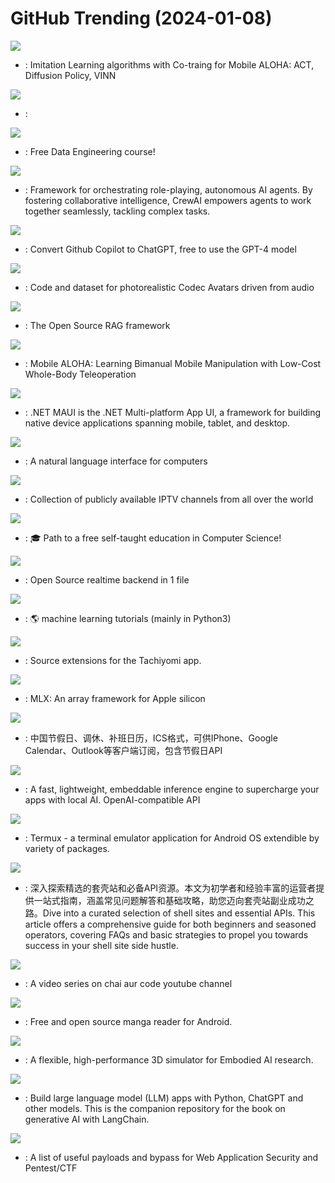 # GitHub Trending (2024-01-08)

![](https://img.shields.io/badge/Python-New%20457-green?style=flat-square&logo=appveyor)
- [](https://github.comundefined): Imitation Learning algorithms with Co-traing for Mobile ALOHA: ACT, Diffusion Policy, VINN

![](https://img.shields.io/badge/C%23-New%2049-green?style=flat-square&logo=appveyor)
- [](https://github.comundefined): 

![](https://img.shields.io/badge/Jupyter%20Notebook-New%20154-green?style=flat-square&logo=appveyor)
- [](https://github.comundefined): Free Data Engineering course!

![](https://img.shields.io/badge/Python-New%201-green?style=flat-square&logo=appveyor)
- [](https://github.comundefined): Framework for orchestrating role-playing, autonomous AI agents. By fostering collaborative intelligence, CrewAI empowers agents to work together seamlessly, tackling complex tasks.

![](https://img.shields.io/badge/Go-New%20510-green?style=flat-square&logo=appveyor)
- [](https://github.comundefined): Convert Github Copilot to ChatGPT, free to use the GPT-4 model

![](https://img.shields.io/badge/Python-New%20257-green?style=flat-square&logo=appveyor)
- [](https://github.comundefined): Code and dataset for photorealistic Codec Avatars driven from audio

![](https://img.shields.io/badge/Python-New%20161-green?style=flat-square&logo=appveyor)
- [](https://github.comundefined): The Open Source RAG framework

![](https://img.shields.io/badge/Jupyter%20Notebook-New%20337-green?style=flat-square&logo=appveyor)
- [](https://github.comundefined): Mobile ALOHA: Learning Bimanual Mobile Manipulation with Low-Cost Whole-Body Teleoperation

![](https://img.shields.io/badge/C%23-New%20119-green?style=flat-square&logo=appveyor)
- [](https://github.comundefined): .NET MAUI is the .NET Multi-platform App UI, a framework for building native device applications spanning mobile, tablet, and desktop.

![](https://img.shields.io/badge/Python-New%20155-green?style=flat-square&logo=appveyor)
- [](https://github.comundefined): A natural language interface for computers

![](https://img.shields.io/badge/JavaScript-New%2062-green?style=flat-square&logo=appveyor)
- [](https://github.comundefined): Collection of publicly available IPTV channels from all over the world

![](https://img.shields.io/badge/none-New%20313-green?style=flat-square&logo=appveyor)
- [](https://github.comundefined): 🎓 Path to a free self-taught education in Computer Science!

![](https://img.shields.io/badge/Go-New%20500-green?style=flat-square&logo=appveyor)
- [](https://github.comundefined): Open Source realtime backend in 1 file

![](https://img.shields.io/badge/HTML-New%2084-green?style=flat-square&logo=appveyor)
- [](https://github.comundefined): 🌎 machine learning tutorials (mainly in Python3)

![](https://img.shields.io/badge/Kotlin-New%2052-green?style=flat-square&logo=appveyor)
- [](https://github.comundefined): Source extensions for the Tachiyomi app.

![](https://img.shields.io/badge/C%2B%2B-New%20103-green?style=flat-square&logo=appveyor)
- [](https://github.comundefined): MLX: An array framework for Apple silicon

![](https://img.shields.io/badge/none-New%20140-green?style=flat-square&logo=appveyor)
- [](https://github.comundefined): 中国节假日、调休、补班日历，ICS格式，可供IPhone、Google Calendar、Outlook等客户端订阅，包含节假日API

![](https://img.shields.io/badge/C%2B%2B-New%20198-green?style=flat-square&logo=appveyor)
- [](https://github.comundefined): A fast, lightweight, embeddable inference engine to supercharge your apps with local AI. OpenAI-compatible API

![](https://img.shields.io/badge/Java-New%2032-green?style=flat-square&logo=appveyor)
- [](https://github.comundefined): Termux - a terminal emulator application for Android OS extendible by variety of packages.

![](https://img.shields.io/badge/none-New%20305-green?style=flat-square&logo=appveyor)
- [](https://github.comundefined): 深入探索精选的套壳站和必备API资源。本文为初学者和经验丰富的运营者提供一站式指南，涵盖常见问题解答和基础攻略，助您迈向套壳站副业成功之路。Dive into a curated selection of shell sites and essential APIs. This article offers a comprehensive guide for both beginners and seasoned operators, covering FAQs and basic strategies to propel you towards success in your shell site side hustle.

![](https://img.shields.io/badge/JavaScript-New%2041-green?style=flat-square&logo=appveyor)
- [](https://github.comundefined): A video series on chai aur code youtube channel

![](https://img.shields.io/badge/Kotlin-New%2056-green?style=flat-square&logo=appveyor)
- [](https://github.comundefined): Free and open source manga reader for Android.

![](https://img.shields.io/badge/C%2B%2B-New%207-green?style=flat-square&logo=appveyor)
- [](https://github.comundefined): A flexible, high-performance 3D simulator for Embodied AI research.

![](https://img.shields.io/badge/Jupyter%20Notebook-New%2015-green?style=flat-square&logo=appveyor)
- [](https://github.comundefined): Build large language model (LLM) apps with Python, ChatGPT and other models. This is the companion repository for the book on generative AI with LangChain.

![](https://img.shields.io/badge/Python-New%20196-green?style=flat-square&logo=appveyor)
- [](https://github.comundefined): A list of useful payloads and bypass for Web Application Security and Pentest/CTF

